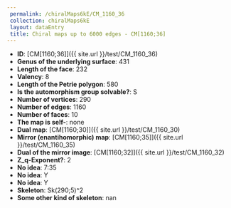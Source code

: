 ```yaml
--- 
 permalink: /chiralMaps6kE/CM_1160_36 
 collection: chiralMaps6kE
 layout: dataEntry
 title: Chiral maps up to 6000 edges - CM[1160;36]
---
```


- **ID**: [CM[1160;36]]({{ site.url }}/test/CM_1160_36)
- **Genus of the underlying surface**: 431
- **Length of the face**: 232
- **Valency**: 8
- **Length of the Petrie polygon**: 580
- **Is the automorphism group solvable?**: S
- **Number of vertices**: 290
- **Number of edges**: 1160
- **Number of faces**: 10
- **The map is self-**: none
- **Dual map**: [CM[1160;30]]({{ site.url }}/test/CM_1160_30)
- **Mirror (enantihomorphic) map**: [CM[1160;35]]({{ site.url }}/test/CM_1160_35)
- **Dual of the mirror image**: [CM[1160;32]]({{ site.url }}/test/CM_1160_32)
- **Z_q-Exponent?**: 2
- **No idea**:  7:35
- **No idea**: Y
- **No idea**: Y
- **Skeleton**: Sk(290;5)^2
- **Some other kind of skeleton**: nan
